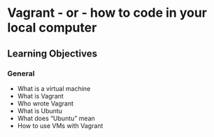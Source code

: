 # Vagrant - or - how to code in your local computer

## Learning Objectives

### General

* What is a virtual machine
* What is Vagrant
* Who wrote Vagrant
* What is Ubuntu
* What does “Ubuntu” mean
* How to use VMs with Vagrant
